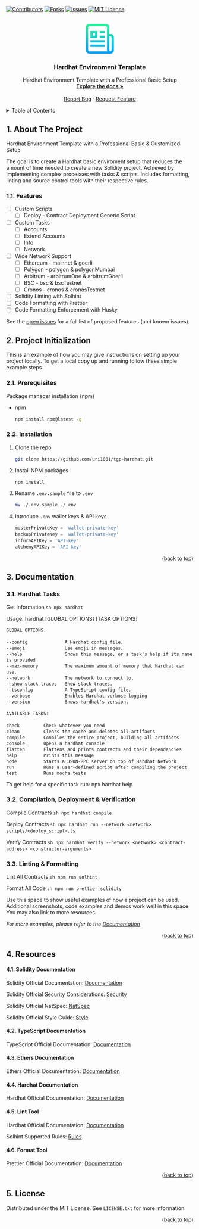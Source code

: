 <a name="readme-top"></a>

[![Contributors][contributors-shield]][contributors-url]
[![Forks][forks-shield]][forks-url]
[![Issues][issues-shield]][issues-url]
[![MIT License][license-shield]][license-url]

<!-- PROJECT LOGO -->
<br />
<div align="center">
  <a href="https://github.com/uri1001/tgp-hardhat">
    <img src="assets/logo.png" alt="Logo" width="80" height="80">
  </a>

<h3 align="center">Hardhat Environment Template</h3>

  <p align="center">
    Hardhat Environment Template with a Professional Basic Setup
    <br />
    <a href="https://github.com/uri1001/tgp-hardhat"><strong>Explore the docs »</strong></a>
    <br />
    <br />
    <a href="https://github.com/uri1001/tgp-hardhat/issues">Report Bug</a>
    ·
    <a href="https://github.com/uri1001/tgp-hardhat/issues">Request Feature</a>
  </p>
</div>

<!-- TABLE OF CONTENTS -->
<details>
  <summary>Table of Contents</summary>
  <ol>
    <li>
        <a href="#about-the-project">About The Project</a>
        <ul>
            <li><a href="#features">Features</a></li>
        </ul>
    </li>
    <li>
        <a href="#project-initialization">Project Initialization</a>
        <ul>
            <li><a href="#prerequisites">Prerequisites</a></li>
            <li><a href="#installation">Installation</a></li>
        </ul>
    </li>
    <li>
        <a href="#documentation">Documentation</a>      
        <ul>
            <li><a href="#hardhat-tasks">Hardhat Tasks</a></li>
            <li><a href="#compilation-deployment-&-verification">Compilation, Deployment & Verification</a></li>
            <li><a href="#linting-&-formatting">Linting & Formatting</a></li>
        </ul>
    </li>
    <li>
        <a href="#resources">Resources</a>
        <ul>
            <li><a href="#solidity-documentation">Hardhat Tasks</a></li>
            <li><a href="#typescript-documentation">TypeScript Documentation</a></li>
            <li><a href="#ethers-documentation">Ethers Documentation</a></li>
            <li><a href="#hardhat-documentation">Hardhat Documentation</a></li>
            <li><a href="#lint-tool">Lint Tool</a></li>
            <li><a href="#format-tool">Format Tool</a></li>
        </ul>
    </li>
    <li><a href="#license">License</a></li>
  </ol>
</details>

<!-- ABOUT THE PROJECT -->

## 1. About The Project

Hardhat Environment Template with a Professional Basic & Customized Setup

The goal is to create a Hardhat basic enviroment setup that reduces the amount of time needed to create
a new Solidity project. Achieved by implementing complex processes with tasks & scripts.
Includes formatting, linting and source control tools with their respective rules.

### 1.1. Features

-   [ ] Custom Scripts
    -   [ ] Deploy - Contract Deployment Generic Script
-   [ ] Custom Tasks
    -   [ ] Accounts
    -   [ ] Extend Accounts
    -   [ ] Info
    -   [ ] Network
-   [ ] Wide Network Support
    -   [ ] Ethereum - mainnet & goerli
    -   [ ] Polygon - polygon & polygonMumbai
    -   [ ] Arbitrum - arbitrumOne & arbitrumGoerli
    -   [ ] BSC - bsc & bscTestnet
    -   [ ] Cronos - cronos & cronosTestnet
-   [ ] Solidity Linting with Solhint
-   [ ] Code Formatting with Prettier
-   [ ] Code Formatting Enforcement with Husky

See the [open issues](https://github.com/uri1001/tgp-hardhat/issues) for a full list of proposed features (and known issues).

<!-- PROJECT INITIALIZATION -->

## 2. Project Initialization

This is an example of how you may give instructions on setting up your project locally.
To get a local copy up and running follow these simple example steps.

### 2.1. Prerequisites

Package manager installation (npm)

-   npm
    ```sh
    npm install npm@latest -g
    ```

### 2.2. Installation

1. Clone the repo
    ```sh
    git clone https://github.com/uri1001/tgp-hardhat.git
    ```
2. Install NPM packages
    ```sh
    npm install
    ```
3. Rename `.env.sample` file to `.env`
    ```sh
    mv ./.env.sample ./.env
    ```
4. Introduce `.env` wallet keys & API keys
    ```js
    masterPrivateKey = 'wallet-private-key'
    backupPrivateKey = 'wallet-private-key'
    infuraAPIKey = 'API-key'
    alchemyAPIKey = 'API-key'
    ```

<p align="right">(<a href="#readme-top">back to top</a>)</p>

<!-- DOCUMENTATION -->

## 3. Documentation

### 3.1. Hardhat Tasks

Get Information
`sh
    npx hardhat
    `

Usage: hardhat [GLOBAL OPTIONS] <TASK> [TASK OPTIONS]

    GLOBAL OPTIONS:

    --config              A Hardhat config file.
    --emoji               Use emoji in messages.
    --help                Shows this message, or a task's help if its name is provided
    --max-memory          The maximum amount of memory that Hardhat can use.
    --network             The network to connect to.
    --show-stack-traces   Show stack traces.
    --tsconfig            A TypeScript config file.
    --verbose             Enables Hardhat verbose logging
    --version             Shows hardhat's version.

    AVAILABLE TASKS:

    check         Check whatever you need
    clean         Clears the cache and deletes all artifacts
    compile       Compiles the entire project, building all artifacts
    console       Opens a hardhat console
    flatten       Flattens and prints contracts and their dependencies
    help          Prints this message
    node          Starts a JSON-RPC server on top of Hardhat Network
    run           Runs a user-defined script after compiling the project
    test          Runs mocha tests

To get help for a specific task run: npx hardhat help <task>

### 3.2. Compilation, Deployment & Verification

Compile Contracts
`sh
    npx hardhat compile
    `

Deploy Contracts
`sh
    npx hardhat run --network <network> scripts/<deploy_script>.ts
    `

Verify Contracts
`sh
    npx hardhat verify --network <network> <contract-address> <constructor-arguments>
    `

### 3.3. Linting & Formatting

Lint All Contracts
`sh
    npm run solhint
    `

Format All Code
`sh
    npm run prettier:solidity
    `

Use this space to show useful examples of how a project can be used. Additional screenshots, code examples and demos work well in this space. You may also link to more resources.

_For more examples, please refer to the [Documentation](https://example.com)_

<p align="right">(<a href="#readme-top">back to top</a>)</p>

<!-- RESOURCES -->

## 4. Resources

#### 4.1. Solidity Documentation

Solidity Official Documentation: [Documentation](https://docs.soliditylang.org/en/v0.8.19/)

Solidity Official Security Considerations: [Security](https://docs.soliditylang.org/en/v0.8.19/security-considerations.html)

Solidity Official NatSpec: [NatSpec](https://docs.soliditylang.org/en/v0.8.19/natspec-format.html)

Solidity Official Style Guide: [Style](https://docs.soliditylang.org/en/v0.8.19/style-guide.html)

#### 4.2. TypeScript Documentation

TypeScript Official Documentation: [Documentation](https://www.typescriptlang.org/docs/)

#### 4.3. Ethers Documentation

Ethers Official Documentation: [Documentation](https://docs.ethers.org/v5/)

#### 4.4. Hardhat Documentation

Hardhat Official Documentation: [Documentation](https://hardhat.org/docs)

#### 4.5. Lint Tool

Hardhat Official Documentation: [Documentation](https://protofire.github.io/solhint/)

Solhint Supported Rules: [Rules](https://github.com/protofire/solhint/blob/master/docs/rules.md)

#### 4.6. Format Tool

Prettier Official Documentation: [Documentation](https://prettier.io/docs/en/)

<p align="right">(<a href="#readme-top">back to top</a>)</p>

<!-- LICENSE -->

## 5. License

Distributed under the MIT License. See `LICENSE.txt` for more information.

<p align="right">(<a href="#readme-top">back to top</a>)</p>

<!-- MARKDOWN LINKS & IMAGES -->
<!-- https://www.markdownguide.org/basic-syntax/#reference-style-links -->

[contributors-shield]: https://img.shields.io/github/contributors/uri1001/tgp-hardhat.svg?style=for-the-badge
[contributors-url]: https://github.com/uri1001/tgp-hardhat/graphs/contributors
[forks-shield]: https://img.shields.io/github/forks/uri1001/tgp-hardhat.svg?style=for-the-badge
[forks-url]: https://github.com/uri1001/tgp-hardhat/network/members
[issues-shield]: https://img.shields.io/github/issues/uri1001/tgp-hardhat.svg?style=for-the-badge
[issues-url]: https://github.com/uri1001/tgp-hardhat/issues
[license-shield]: https://img.shields.io/github/license/uri1001/tgp-hardhat.svg?style=for-the-badge
[license-url]: https://github.com/uri1001/tgp-hardhat/blob/master/LICENSE.txt
